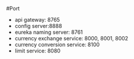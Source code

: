 #Port
- api gateway: 8765
- config server:8888
- eureka naming server: 8761
- currency exchange service: 8000, 8001, 8002
- currency conversion service: 8100
- limit service: 8080

